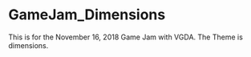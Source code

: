 # GameJam_Dimensions
This is for the November 16, 2018 Game Jam with VGDA. The Theme is dimensions.

